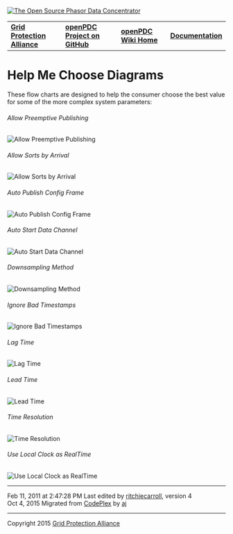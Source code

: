 [![The Open Source Phasor Data Concentrator](openPDC_Logo.png)](openPDC_Home.md)

|   |   |   |   |
|---|---|---|---|
| **[Grid Protection Alliance](http://www.gridprotectionalliance.org)** | **[openPDC Project on GitHub](https://github.com/GridProtectionAlliance/openPDC)** | **[openPDC Wiki Home](openPDC_Home.md)** | **[Documentation](openPDC_Documentation_Home.md)** |

# Help Me Choose Diagrams

These flow charts are designed to help the consumer choose the best value for some of the more complex system parameters:

###### Allow Preemptive Publishing

![Allow Preemptive Publishing](Help_Me_Choose_Diagrams.files/HMC_-_Allow_Preemptive_Publishing.png "HMC - Allow Preemptive Publishing.png")

###### Allow Sorts by Arrival

![Allow Sorts by Arrival](Help_Me_Choose_Diagrams.files/HMC_-_Allow_Sorts_By_Arrival.png "HMC - Allow Sorts By Arrival.png")

###### Auto Publish Config Frame

![Auto Publish Config Frame](Help_Me_Choose_Diagrams.files/HMC_-_Auto_Publish_Config_Frame.png "HMC - Auto Publish Config Frame.png")

###### Auto Start Data Channel

![Auto Start Data Channel](Help_Me_Choose_Diagrams.files/HMC_-_Auto_Start_Data_Channel.png "HMC - Auto Start Data Channel.png")

###### Downsampling Method

![Downsampling Method](Help_Me_Choose_Diagrams.files/HMC_-_Downsampling_Method.png "HMC - Downsampling Method.png")

###### Ignore Bad Timestamps

![Ignore Bad Timestamps](Help_Me_Choose_Diagrams.files/HMC_-_Ignore_Bad_Timestamps.png "HMC - Ignore Bad Timestamps.png")

###### Lag Time

![Lag Time](Help_Me_Choose_Diagrams.files/HMC_-_Lag_Time.png "HMC - Lag Time.png")

###### Lead Time

![Lead Time](Help_Me_Choose_Diagrams.files/HMC_-_Lead_Time.png "HMC - Lead Time.png")

###### Time Resolution

![Time Resolution](Help_Me_Choose_Diagrams.files/HMC_-_Time_Resolution.png "HMC - Time Resolution.png")

###### Use Local Clock as RealTime

![Use Local Clock as RealTime](Help_Me_Choose_Diagrams.files/HMC_-_Use_Local_Clock_as_RealTime.png "HMC - Use Local Clock as RealTime.png")

---

Feb 11, 2011 at 2:47:28 PM Last edited by [ritchiecarroll](https://github.com/ritchiecarroll), version 4  
Oct 4, 2015 Migrated from [CodePlex](http://openpdc.codeplex.com/wikipage?title=Help%20Me%20Choose%20Diagrams) by [aj](https://github.com/ajstadlin)

---

Copyright 2015 [Grid Protection Alliance](http://www.gridprotectionalliance.org)

